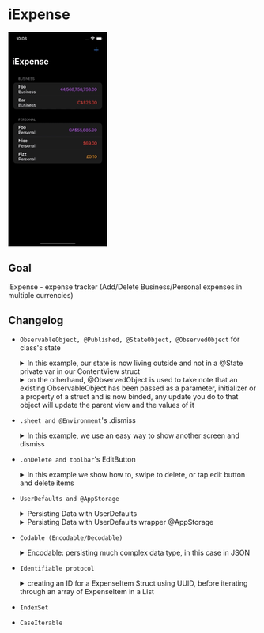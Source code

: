 # iExpense
<img src="../../assets/iexpense.gif" width="200" />

## Goal

iExpense - expense tracker (Add/Delete Business/Personal expenses in multiple currencies)

## Changelog

* `ObservableObject, @Published, @StateObject, @ObservedObject` for class's state
  <details>
  <summary>In this example, our state is now living outside and not in a @State private var in our ContentView struct</summary>

  ```swift
    class User: ObservableObject { // inherited ObservableObject
        @Published var firstName = "Bilbo" // properties that can be observed outside this class
        @Published var lastName = "Baggins" // publishes change announcements automatically.
    }

    struct ContentView: View {
        @StateObject private var user = User() // watches for those announcements and refreshes any views using the object observable.

        var body: some View {
            VStack {
                Text("Your name is \(user.firstName) \(user.lastName).")

                TextField("First name", text: $user.firstName)
                TextField("Last name", text: $user.lastName)
            }
        }
    }
  ```
  </details>

  <details>
  <summary>on the otherhand, @ObservedObject is used to take note that an existing ObservableObject has been passed as a parameter, initializer or a property of a struct and is now binded, any update you do to that object will update the parent view and the values of it</summary>

  ```swift
    struct AddView: View {
        @State private var name = ""
        @State private var type = "Personal"
        @State private var amount = 0.0
        @ObservedObject var expenses: Expenses

        let types = ["Business", "Personal"]

        var body: some View {
            NavigationView {
                Form {
                    TextField("Name", text: $name)

                    Picker("Type", selection: $type) {
                        ForEach(types, id: \.self) {
                            Text($0)
                        }
                    }

                    TextField("Amount", value: $amount, format: .currency(code: "USD"))
                        .keyboardType(.decimalPad)
                }
                .navigationTitle("Add new expense")
                .toolbar {
                    Button("Save") {
                        let item = ExpenseItem(name: name, type: type, amount: amount)
                        expenses.items.append(item)
                    }
                }
            }
        }
    }

    struct AddView_Previews: PreviewProvider {
        static var previews: some View {
            AddView(expenses: Expenses())
        }
    }
  ```
  </details>

* `.sheet and @Environment`'s .dismiss

  <details>
    <summary>In this example, we use an easy way to show another screen and dismiss</summary>

    ```swift
      struct SecondView: View {
        @Environment(\.dismiss) var dismiss // then use dismiss
        // Environment has all sorts of useful data from the device that can be used in any logic

        var body: someView {
          Button("Dismiss sheet") {
            dismiss()
          }
        }
      }

      struct ContentView: View {
          @State private var showingSheet = false

          var body: some View {
              Button("Show Sheet") {
                  showingSheet.toggle()
              }
              .sheet(isPresented: $showingSheet) { // .sheet is basically a NavigationView + Segue modifier in swiftui, which is waaaay easier but this is presented modally
              // this shows SecondView as a modal from bottom to top
                  SecondView()
              }
          }
      }
    ```
  </details>

* `.onDelete and toolbar`'s EditButton
  <details>
    <summary>In this example we show how to, swipe to delete, or tap edit button and delete items</summary>

    ```swift
    struct ContentView: View {
        @State private var numbers = [Int]()
        @State private var currentNumber = 1

        var body: some View {
            VStack {
                List { // List of Numbers
                    ForEach(numbers, id: \.self) {
                        Text("Row \($0)")
                    }
                    // built in modifier: deletes a row by short and long swipe
                    // in storyboard/uikit, you have to make this on your own or download a cocoapod package/library
                    .onDelete(perform: removeRows)
                }

                Button("Add Number") {
                    numbers.append(currentNumber)
                    currentNumber += 1
                }
            }
            .toolbar {
                // built in edit button in iOS
                // will let you edit a row depending on what you've activated
                // in this example, only delete can be done
                EditButton()
            }
        }
        // we need this function for the onDelete modifier to work
        func removeRows(at offsets: IndexSet) {
            numbers.remove(atOffsets: offsets)
        } 
    }
  ```
  </details>

* `UserDefaults and @AppStorage`
  <details>
    <summary>Persisting Data with UserDefaults</summary>

    ```swift
      struct ContentView: View {
          // getting value of integer saved Tap
          // can read and write data so that we can save settings and more instantly.
          @State private var tapCount = UserDefaults.standard.integer(forKey: "Tap")

          var body: some View {
              Button("Tap count: \(tapCount)") {
                  tapCount += 1
                  // setting value of integer saved Tap
                  UserDefaults.standard.set(self.tapCount, forKey: "Tap")
              }
          }
      }
    ```
  </details>

  <details>
    <summary>Persisting Data with UserDefaults wrapper @AppStorage</summary>

    ```swift
      struct ContentView: View {
          // getting value of integer saved Tap
           @AppStorage("tapCount") private var tapCount = 0

          var body: some View {
              Button("Tap count: \(tapCount)") {
                  tapCount += 1
              }
          }
      }
    ```
  </details>

* `Codable (Encodable/Decodable)`
  <details>
    <summary>Encodable: persisting much complex data type, in this case in JSON</summary>

    ```swift
      struct User: Codable { // can convert Swift objects into JSON and back with almost no code from us.
          let firstName: String
          let lastName: String
      }

      struct ContentView: View {
          @State private var user = User(firstName: "Taylor", lastName: "Swift")

          var body: some View {
              Button("Save User") {
                  let encoder = JSONEncoder() // if you want to decode, use JSONDecoder
                  
                  // data is in Data type
                  if let data = try? encoder.encode(user) { // if you want to decode, use encoder.decode
                      UserDefaults.standard.set(data, forKey: "UserData") // if decoding, no need for this, but assign the value back to state
                  }
              }
          }
      }
    ```
  </details>

* `Identifiable protocol`
  <details>
    <summary>creating an ID for a ExpenseItem Struct using UUID, before iterating through an array of ExpenseItem in a List</summary>

    ```swift
     struct ExpenseItem: Identifiable {
        let id = UUID()
        let name: String
        let type: String
        let amount: Double
    }
    ```
  </details>

* `IndexSet`
* `CaseIterable`